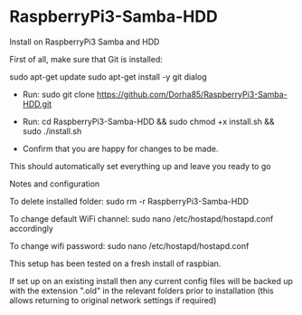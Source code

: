 # RaspberryPi3-Samba-HDD
Install on RaspberryPi3 Samba and HDD

First of all, make sure that Git is installed:

sudo apt-get update
sudo apt-get install -y git dialog

* Run: sudo git clone https://github.com/Dorha85/RaspberryPi3-Samba-HDD.git

* Run: cd RaspberryPi3-Samba-HDD && sudo chmod +x install.sh && sudo ./install.sh

* Confirm that you are happy for changes to be made.

This should automatically set everything up and leave you ready to go

Notes and configuration

To delete installed folder: sudo rm -r RaspberryPi3-Samba-HDD

To change default WiFi channel: sudo nano /etc/hostapd/hostapd.conf accordingly

To change wifi password: sudo nano /etc/hostapd/hostapd.conf

This setup has been tested on a fresh install of raspbian.

If set up on an existing install then any current config files will be backed up with the extension ".old" in the relevant folders prior to installation (this allows returning to original network settings if required)
